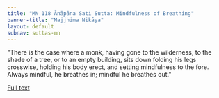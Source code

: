```yaml
---
title: "MN 118 Ānāpāna Sati Sutta: Mindfulness of Breathing"
banner-title: "Majjhima Nikāya" 
layout: default 
subnav: suttas-mn 
---
```



"There is the case where a monk, having gone to the wilderness, to the shade of a tree, or to an empty building, sits down folding his legs crosswise, holding his body erect, and setting mindfulness to the fore. Always mindful, he breathes in; mindful he breathes out."


[Full text](https://www.dhammatalks.org/suttas/MN/MN118.html)
